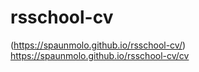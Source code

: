 # rsschool-cv
(https://spaunmolo.github.io/rsschool-cv/)
https://spaunmolo.github.io/rsschool-cv/cv
